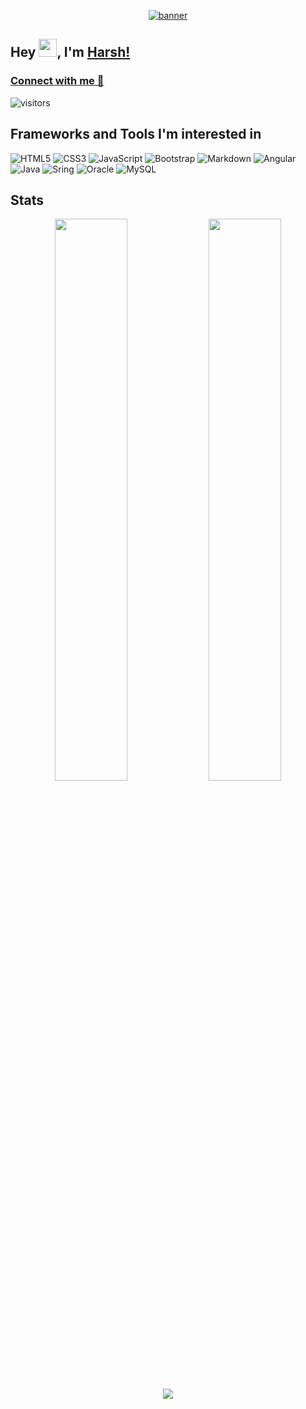<p align="center">
<a href="https://www.linkedin.com/in/harsh1x4/" target="_blank"><img src="https://github.com/harsh1x4/harsh1x4/blob/main/BannerHighResGithub.png" alt="banner"></a>
</p>

## Hey <img src="https://github.com/TheDudeThatCode/TheDudeThatCode/blob/master/Assets/Hi.gif" width="29">, I'm [Harsh!](https://bio.link/harsh1x4)
<!-- <h3 align="center">A Student from India</h3> -->

### [Connect with me 💬](https://bio.link/harsh1x4)
![visitors](https://visitor-badge.laobi.icu/badge?page_id=harsh1x4.harsh1x4)

## Frameworks and Tools I'm interested in
![HTML5](https://img.shields.io/badge/HTML5-E34F26?style=for-the-badge&logo=html5&logoColor=white)
![CSS3](https://img.shields.io/badge/CSS3-1572B6?style=for-the-badge&logo=css3&logoColor=white)
![JavaScript](https://img.shields.io/badge/JavaScript-F7DF1E?style=for-the-badge&logo=javascript&logoColor=black)
![Bootstrap](https://img.shields.io/badge/Bootstrap-563D7C?style=for-the-badge&logo=bootstrap&logoColor=white) 
![Markdown](https://img.shields.io/badge/Markdown-000000?style=for-the-badge&logo=markdown&logoColor=white)
![Angular](https://img.shields.io/badge/Angular-DD0031?style=for-the-badge&logo=angular&logoColor=white) 
![Java](https://img.shields.io/badge/Java-FFFFFF?style=for-the-badge&logo=java&logoColor=red)
![Sring](https://img.shields.io/badge/Spring-6AAD3D?style=for-the-badge&logo=spring&logoColor=white) 
![Oracle](https://img.shields.io/badge/Oracle-F80000?style=for-the-badge&logo=oracle&logoColor=white)
![MySQL](https://img.shields.io/badge/mysql-%2300000f.svg?style=for-the-badge&logo=mysql&logoColor=white)



## Stats
<p align="center">
  <img width="48%" src="https://github-readme-stats.vercel.app/api?username=harsh1x4&show_icons=true&theme=radical" />
  <img width="48%" src="https://github-readme-streak-stats.herokuapp.com/?user=harsh1x4&theme=radical" />
  <img src="https://github-readme-stats.vercel.app/api/top-langs/?username=harsh1x4&layout=compact&theme=radical" />
</p>
